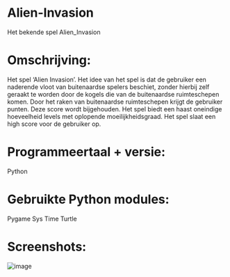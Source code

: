 # Alien-Invasion
Het bekende spel Alien_Invasion

# Omschrijving:
Het spel ‘Alien Invasion’. Het idee van het spel is dat de gebruiker een naderende vloot van buitenaardse spelers beschiet, zonder hierbij zelf geraakt te worden door de kogels die van de buitenaardse ruimteschepen komen. Door het raken van buitenaardse ruimteschepen krijgt de gebruiker punten. Deze score wordt bijgehouden. Het spel biedt een haast oneindige hoeveelheid levels met oplopende moeilijkheidsgraad. Het spel slaat een high score voor de gebruiker op.  

# Programmeertaal + versie: 
Python

# Gebruikte Python modules:
Pygame
Sys
Time
Turtle

# Screenshots:
![image](https://github.com/priksten/Alien-Invasion/assets/85739742/90ebeb0b-c967-43c8-b5ea-c90e28989770)
